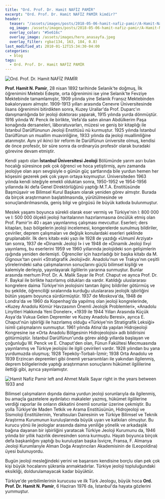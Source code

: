 ```yaml
---
title: "Ord. Prof. Dr. Hamit NAFİZ PAMİR"
excerpt: "Ord. Prof. Dr. Hamit NAFİZ PAMİR kimdir?"
header:
  teaser: "/assets/images/posts/2018-05-06-hamit-nafiz-pamir/A-Hamit-Nafiz-Pamir-left-and-Ahmet-Malik-Sayar-right-in-the-years-between-1933.png"
  og_image: /assets/images/posts/2018-05-06-hamit-nafiz-pamir/A-Hamit-Nafiz-Pamir-left-and-Ahmet-Malik-Sayar-right-in-the-years-between-1933.png
  overlay_color: "#5e616c"
  overlay_image: /assets/images/hero_anasayfa.jpeg
  overlay_filter: rgba(134, 163, 184, 0.8)
last_modified_at: 2010-01-12T15:34:30-04:00
categories:
  - blog
tags:
  - Ord. Prof. Dr. Hamit NAFİZ PAMİR
---
```



<img src="{{ site.url }}{{ site.baseurl }}/assets/images/posts/2018-05-06-hamit-nafiz-pamir/hamit-nafiz-pamir.jpeg" alt="Ord. Prof. Dr. Hamit NAFİZ PAMİR" class="align-center">

**Prof. Hamit N. Pamir**, 28 nisan 1892 tarihinde Selanik'te doğmuş, İlk öğrenimini Mektebi Edepte, orta öğrenimini ise yine Selanik'te Fevziye Mektebinde tamamlamıştır, 1909 yılında yine Selanik Fransız Mektebinden bakaloryasını almıştır. 1909-1913 yılları arasında Cenevre Üniversitesinde lisans öğrenimini bitirdikten sonra, Kuzey Urallar'da Prof. Duparc'ın danışmanlığında bir jeoloji doktorası yaparak, 1915 yılında yurda dönmüştür. 1916 yılında W. Penck ile birlikte, Vefa'da satın alınan Abdül­kerim Paşa konağında dersaneleri, lâboratuvarları, müzesi ve geniş bir kitaplığı ile İstanbul Darülfünunun Jeoloji Enstitüsü nü kurmuştur. 1925 yılında İstanbul Darülfünun un muallim muavinliğine, 1933 yılında da jeoloji muallimliğine atanmıştır. Aynı yıl ikinci bir reform ile Darülfünun üniversite olmuş, kendisi de önce profesör, bir süre sonra da ordinaryüs profesör olarak buradaki görevine devam etmiştir.

Kendi yapıtı olan **İstanbul Üniversitesi Jeoloji** Bölümünde yarım asrı bulan hocalığı süresince pek çok öğrenci ve hoca yetiştirmiş, aynı zamanda jeolojiye olan aşırı sevgisiyle o günün güç şartlarında bile yurdun hemen her köşesini gezerek pek çok yayın ortaya koymuştur. Üniversiteden 1963 yılında kendi isteğiyle emekli olduktan sonra, 1950-1952 ve 1954-1956 yıllarında iki defa Genel Direktörlüğünü yaptığı M.T.A. Enstitüsünde Başmüşavir ve Bilimsel Kurul Başkanı olarak yeniden görev almıştır. Burada da birçok araştırmanın başlatılmasında, yürütülmesinde ve sonuçlandırılmasında, geniş bilgi ve görgüsü ile büyük katkıda bulunmuştur.

Meslek yaşamı boyunca sürekli olarak eser vermiş ve Türkiye'nin l: 800 000 ve l: 500 000 ölçekli jeoloji haritalarının hazırlanmasına öncülük etmiş olan Prof. Pamir'in 40 ı aşan yayınlanmış çalışması mevcuttur. Eserleri; ders kitapları, bazı bölge­lerin jeoloji incelemesi, kongerelerde sunulmuş bildiriler, çeviriler, deprem çalışmaları ve değişik konulardaki eserleri şeklinde gruplanabilir. İlk ders kitabı eski yazı ile 1928 de yazdığı «Umumî Arziyat» tan sonra, 1937 de «Dinamik Jeoloji I» i ve 1948 de «Dinamik Jeoloji II»yi yayınlamış, bu eserlerini 1959 ve 1960 yıllarında jeolojideki son gelişimlerin ışığında yeniden derlemişti. Öğrenciler için hazırladığı bir başka kitabı da M. Gignoux'tan çeviri «Stratigrafik Jeoloji»dir. Anadolu'nun ve Trakya'nın çeşitli yörelerindeki saha çalışmalarının sonuçlarını güçlü bilimsel kişiliği ve kalemiyle derleyip, yayınlayarak ilgililerin yararına sunmuştur. Bunlar arasında merhum Prof. Dr. A. Malik Sayar ile Prof. Chaput ve aynca Prof. Dr. F. Baykal ile birlikte hazırlamış oldukları da vardır. Katıldığı uluslararası kongrelere daima Türkiye'nin jeolojisini tanıtan ilginç bildiriler götürmüş ve bu şekilde, öğrenciliği sıralarında kurduğu uluslararası jeolojik işbirliğini bütün yaşamı boyunca sürdürmüştür. 1937 de Moskova'da, 1948 de Londra'da ve 1960 da Kopenhag'da yapılmış olan jeoloji kongrelerinde, «Kuzey Anadolu Kömür Havzasının Önemli Jeolojik Problemleri», «Anadolu Linyitleri Hakkında Yeni Doneler», «1939 ile 1944 Yılları Arasında Küçük Asya'da Vukua Gelen Depremler ve Kuzey Anadolu Beresi», ayrıca E. Chaput'nün işbirliği ile hazırlamış olduğu «Türkiye'nin Stratigrafik Leksiği» isimli çalışmalarını sunmuştur. 1961 yılında Atina'da yapılan Hidrojeoloji Kongresine ise «Orta Anadolu Bölgesinin Hidrojeolojisi» adlı bildirisini götürmüştür. İstanbul Darülfünun'unda görev aldığı yıllarda başlayan ve çoğunluğu W. Penck ve E. Chaput'den olan, Fünun Fakültesi Mecmuasında yayınlanmış ve Türkiye jeolojisi ile ilgili çevirileri vardır. 1928 yılından bu yana yurdumuzda oluşmuş; 1928 Tepeköy-Torbalı-İzmir; 1938 Orta Anadolu ve 1939 Erzincan depremleri gibi önemli yersarsıntıları ile yakından ilgilenmiş, deprem bölgelerinde yaptığı araştırmanın sonuçlarını hükümet ilgililerine ilettiği gibi, ayrıca yayınlamıştır.

<img src="{{ site.url }}{{ site.baseurl }}/assets/images/posts/2018-05-06-hamit-nafiz-pamir/A-Hamit-Nafiz-Pamir-left-and-Ahmet-Malik-Sayar-right-in-the-years-between-1933.png" alt="Hamit Nafiz Pamir left and Ahmet Malik Sayar right in the years between 1933 and" class="align-center">

Bilimsel çalışmaların dışında daima yurdun jeoloji sorunlarıyla da ilgilenmiş, bu amaçla gaze­telere aydınlatıcı makaleler yazmış, hükümet ilgililerine verdiği raporlar ile onların dikkatini önemli sorunlar üzerine çekmiştir. Bu yolla Türkiye'de Maden Tetkik ve Arama Enstitüsünün, Hidrojeoloji ve Sismoloji Enstitülerinin, Yeraltısuları Dairesinin ve Türkiye Bilimsel ve Teknik Araştırma Kuru­munun kuruluşlarında büyük uyarı ve katkıları olmuştur. Bu kurucu yönü ile jeologlar arasında daima yeniliğe yönelik ve arkadaşlık bağına dayanan bir işbirliğini yaratacak Türkiye Jeoloji Kuru­munu da, 1946 yılında bir yıllık hazırlık devresinden sonra kurmuştu. Hayatı boyunca birçok defa başkanlığını yaptığı bu kuruluştan başka İsviçre, Fransa, F. Almanya Jeoloji Kurumlarıyle Alman Doğa Araştırıcıları Akademisinin de (Leopoldina) üyesi bulunuyordu.

Bugün jeoloji mesleğindeki yerini ve başarısını kendisine borçlu olan pek çok kişi büyük hocalarını şükranla anmaktadırlar. Türkiye jeoloji topluluğundaki eksikliği, doldurulamayacak kadar büyüktür.

Türkiye'de yerbilimlerinin kurucusu ve ilk Türk Jeologu, büyük hoca **Ord. Prof. Dr. Hamit N. Pamir**, 6 Haziran 1976 da, İstanbul'da hayata gözlerini yummuştur.
